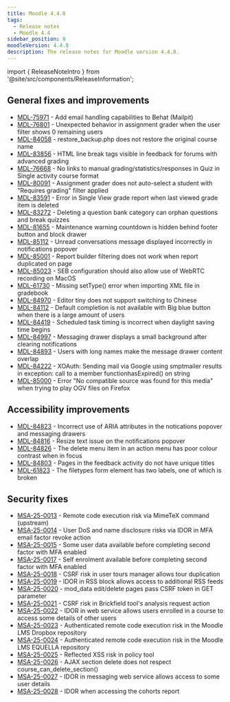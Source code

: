 ```yaml
---
title: Moodle 4.4.8
tags:
  - Release notes
  - Moodle 4.4
sidebar_position: 8
moodleVersion: 4.4.8
description: The release notes for Moodle version 4.4.8.
---
```


import { ReleaseNoteIntro } from '@site/src/components/ReleaseInformation';

<ReleaseNoteIntro releaseName={frontMatter.moodleVersion} />

## General fixes and improvements
<!-- cspell:disable -->
- [MDL-75971](https://moodle.atlassian.net/browse/MDL-75971) - Add email handling capabilities to Behat (Mailpit)
- [MDL-76801](https://moodle.atlassian.net/browse/MDL-76801) - Unexpected behavior in assignment grader when the user filter shows 0 remaining users
- [MDL-84058](https://moodle.atlassian.net/browse/MDL-84058) - restore_backup.php does not restore the original course name
- [MDL-83856](https://moodle.atlassian.net/browse/MDL-83856) - HTML line break tags visible in feedback for forums with advanced grading
- [MDL-76668](https://moodle.atlassian.net/browse/MDL-76668) - No links to manual grading/statistics/responses in Quiz in Single activity course format
- [MDL-80091](https://moodle.atlassian.net/browse/MDL-80091) - Assignment grader does not auto-select a student with "Requires grading" filter applied
- [MDL-83591](https://moodle.atlassian.net/browse/MDL-83591) - Error in Single View grade report when last viewed grade item is deleted
- [MDL-83272](https://moodle.atlassian.net/browse/MDL-83272) - Deleting a question bank category can orphan questions and break quizzes
- [MDL-81655](https://moodle.atlassian.net/browse/MDL-81655) - Maintenance warning countdown is hidden behind footer button and block drawer
- [MDL-85112](https://moodle.atlassian.net/browse/MDL-85112) - Unread conversations message displayed incorrectly in notifications popover
- [MDL-85001](https://moodle.atlassian.net/browse/MDL-85001) - Report builder filtering does not work when report duplicated on page
- [MDL-85023](https://moodle.atlassian.net/browse/MDL-85023) - SEB configuration should also allow use of WebRTC recording on MacOS
- [MDL-61730](https://moodle.atlassian.net/browse/MDL-61730) - Missing setType() error when importing XML file in gradebook
- [MDL-84970](https://moodle.atlassian.net/browse/MDL-84970) - Editor tiny does not support switching to Chinese
- [MDL-84112](https://moodle.atlassian.net/browse/MDL-84112) - Default completion is not available with Big blue button when there is a large amount of users
- [MDL-84419](https://moodle.atlassian.net/browse/MDL-84419) - Scheduled task timing is incorrect when daylight saving time begins
- [MDL-84997](https://moodle.atlassian.net/browse/MDL-84997) - Messaging drawer displays a small background after clearing notifications
- [MDL-84893](https://moodle.atlassian.net/browse/MDL-84893) - Users with long names make the message drawer content overlap
- [MDL-84222](https://moodle.atlassian.net/browse/MDL-84222) - XOAuth: Sending mail via Google using smptmailer results in exception: call to a member functionhasExpired() on string
- [MDL-85000](https://moodle.atlassian.net/browse/MDL-85000) - Error "No compatible source was found for this media" when trying to play OGV files on Firefox
<!-- cspell:enable -->

## Accessibility improvements
<!-- cspell:disable -->
- [MDL-84823](https://moodle.atlassian.net/browse/MDL-84823) - Incorrect use of ARIA attributes in the notications popover and messaging drawers
- [MDL-84816](https://moodle.atlassian.net/browse/MDL-84816) - Resize text issue on the notifications popover
- [MDL-84826](https://moodle.atlassian.net/browse/MDL-84826) - The delete menu item in an action menu has poor colour contrast when in focus
- [MDL-84803](https://moodle.atlassian.net/browse/MDL-84803) - Pages in the feedback activity do not have unique titles
- [MDL-61823](https://moodle.atlassian.net/browse/MDL-61823) - The filetypes form element has two labels, one of which is broken
<!-- cspell:enable -->

## Security fixes
<!-- cspell:disable -->
- [MSA-25-0013](https://moodle.org/mod/forum/discuss.php?d=467592) - Remote code execution risk via MimeTeX command (upstream)
- [MSA-25-0014](https://moodle.org/mod/forum/discuss.php?d=467593) - User DoS and name disclosure risks via IDOR in MFA email factor revoke action
- [MSA-25-0015](https://moodle.org/mod/forum/discuss.php?d=467594) - Some user data available before completing second factor with MFA enabled
- [MSA-25-0017](https://moodle.org/mod/forum/discuss.php?d=467596) - Self enrolment available before completing second factor with MFA enabled
- [MSA-25-0018](https://moodle.org/mod/forum/discuss.php?d=467597) - CSRF risk in user tours manager allows tour duplication
- [MSA-25-0019](https://moodle.org/mod/forum/discuss.php?d=467598) - IDOR in RSS block allows access to additional RSS feeds
- [MSA-25-0020](https://moodle.org/mod/forum/discuss.php?d=467599) - mod_data edit/delete pages pass CSRF token in GET parameter
- [MSA-25-0021](https://moodle.org/mod/forum/discuss.php?d=467600) - CSRF risk in Brickfield tool's analysis request action
- [MSA-25-0022](https://moodle.org/mod/forum/discuss.php?d=467601) - IDOR in web service allows users enrolled in a course to access some details of other users
- [MSA-25-0023](https://moodle.org/mod/forum/discuss.php?d=467602) - Authenticated remote code execution risk in the Moodle LMS Dropbox repository
- [MSA-25-0024](https://moodle.org/mod/forum/discuss.php?d=467603) - Authenticated remote code execution risk in the Moodle LMS EQUELLA repository
- [MSA-25-0025](https://moodle.org/mod/forum/discuss.php?d=467604) - Reflected XSS risk in policy tool
- [MSA-25-0026](https://moodle.org/mod/forum/discuss.php?d=467605) - AJAX section delete does not respect course_can_delete_section()
- [MSA-25-0027](https://moodle.org/mod/forum/discuss.php?d=467606) - IDOR in messaging web service allows access to some user details
- [MSA-25-0028](https://moodle.org/mod/forum/discuss.php?d=467607) - IDOR when accessing the cohorts report
<!-- cspell:enable -->
